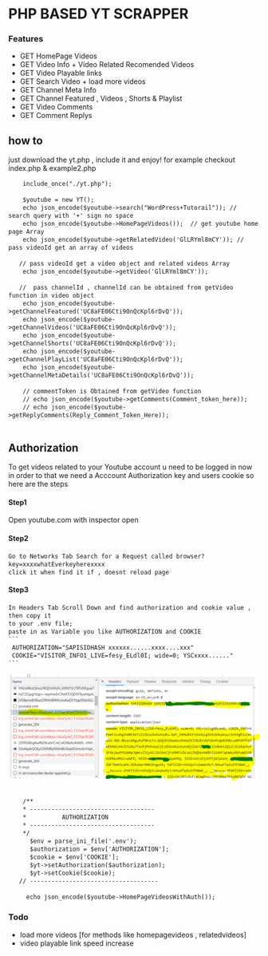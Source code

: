 # PHP BASED YT SCRAPPER

### Features
 - GET HomePage Videos
 - GET Video Info + Video Related Recomended Videos
 - GET Video Playable links
 - GET Search Video + load more videos
 - GET Channel Meta Info
 - GET Channel Featured , Videos , Shorts & Playlist
 - GET Video Comments
 - GET Comment Replys


## how to
 just download the yt.php , include it and enjoy!
 for example checkout index.php & example2.php

```
    include_once("./yt.php");

    $youtube = new YT();      
    echo json_encode($youtube->search("WordPress+Tutorail")); // search query with '+' sign no space
    echo json_encode($youtube->HomePageVideos());  // get youtube home page Array
    echo json_encode($youtube->getRelatedVideo('GlLRYml8mCY')); // pass videoId get an array of videos
  
   // pass videoId get a video object and related videos Array
    echo json_encode($youtube->getVideo('GlLRYml8mCY'));  
  
   //  pass channelId , channelId can be obtained from getVideo function in video object 
    echo json_encode($youtube->getChannelFeatured('UC8aFE06Cti9OnQcKpl6rDvQ'));
    echo json_encode($youtube->getChannelVideos('UC8aFE06Cti9OnQcKpl6rDvQ'));
    echo json_encode($youtube->getChannelShorts('UC8aFE06Cti9OnQcKpl6rDvQ'));
    echo json_encode($youtube->getChannelPlayList('UC8aFE06Cti9OnQcKpl6rDvQ'));
    echo json_encode($youtube->getChannelMetaDetails('UC8aFE06Cti9OnQcKpl6rDvQ'));

    // commentToken is Obtained from getVideo function
    // echo json_encode($youtube->getComments(Comment_token_here));
    // echo json_encode($youtube->getReplyComments(Reply_Comment_Token_Here));


```


## Authorization
  
  To get videos related to your Youtube account u need to be logged in
  now in order to that we need a Acccount Authorization key and users cookie
  so here are the steps

  #### Step1
   Open youtube.com with inspector open

  #### Step2 
    Go to Networks Tab Search for a Request called browser?key=xxxxwhatEverkeyherexxxx
    click it when find it if , doesnt reload page

  #### Step3
    In Headers Tab Scroll Down and find authorization and cookie value , then copy it 
    to your .env file;
    paste in as Variable you like AUTHORIZATION and COOKIE
    ```
     AUTHORIZATION="SAPISIDHASH xxxxxx......xxxx....xxx"
     COOKIE="VISITOR_INFO1_LIVE=fesy_ELdl0I; wide=0; YSCxxxx......"
    ```

 <img  src="HowTogetAuth.PNG" >   

 ```
 
     /**
     * -----------------------------------
     *          AUTHORIZATION
     * -----------------------------------
     */
       $env = parse_ini_file('.env');
       $authorization = $env['AUTHORIZATION'];
       $cookie = $env['COOKIE'];
       $yt->setAuthorization($authorization);
       $yt->setCookie($cookie);
    // ------------------------------------

      echo json_encode($youtube->HomePageVideosWithAuth());

 ```



### Todo
 - load more videos [for methods like homepagevideos , relatedvideos]
 - video playable link speed increase
